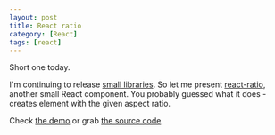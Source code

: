 ```yaml
---
layout: post
title: React ratio
category: [React]
tags: [react]
---
```


Short one today.

I'm continuing to release [small libraries](/has-tabbed-aka-should-i-release-small-libraries/).
So let me present [react-ratio](https://www.npmjs.com/package/react-ratio), another small React component.
You probably guessed what it does - creates element with the given aspect ratio.

Check [the demo](https://stanko.github.io/react-ratio/) or grab [the source code](https://github.com/Stanko/react-ratio)
